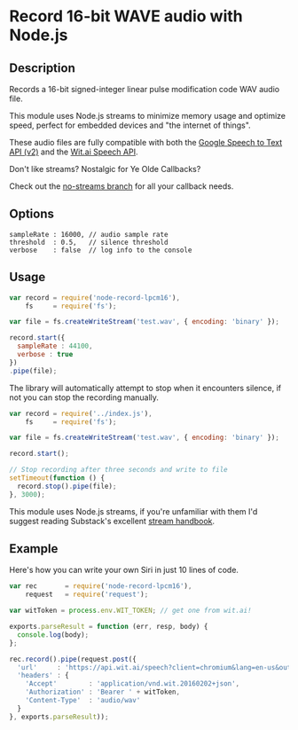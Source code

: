 Record 16-bit WAVE audio with Node.js
===============

## Description

Records a 16-bit signed-integer linear pulse modification code WAV audio file.

This module uses Node.js streams to minimize memory usage and optimize speed, perfect for embedded devices and "the internet of things".

These audio files are fully compatible with both the [Google Speech to Text API (v2)](https://github.com/gillesdemey/google-speech-v2) and the [Wit.ai Speech API](https://wit.ai/docs/api#span-classtitle-verb-postspeech).

Don't like streams? Nostalgic for Ye Olde Callbacks?

Check out the [no-streams branch](https://github.com/gillesdemey/node-record-lpcm16/tree/no-streams) for all your callback needs.

## Options

```
sampleRate : 16000, // audio sample rate
threshold  : 0.5,   // silence threshold
verbose    : false  // log info to the console
```

## Usage

```javascript
var record = require('node-record-lpcm16'),
    fs     = require('fs');

var file = fs.createWriteStream('test.wav', { encoding: 'binary' });

record.start({
  sampleRate : 44100,
  verbose : true
})
.pipe(file);
```

The library will automatically attempt to stop when it encounters silence, if not you can stop the recording manually.

```javascript
var record = require('../index.js'),
    fs     = require('fs');

var file = fs.createWriteStream('test.wav', { encoding: 'binary' });

record.start();

// Stop recording after three seconds and write to file
setTimeout(function () {
  record.stop().pipe(file);
}, 3000);
```
This module uses Node.js streams, if you're unfamiliar with them I'd suggest reading Substack's excellent [stream handbook](https://github.com/substack/stream-handbook).

## Example

Here's how you can write your own Siri in just 10 lines of code.

```javascript
var rec       = require('node-record-lpcm16'),
    request   = require('request');

var witToken = process.env.WIT_TOKEN; // get one from wit.ai!

exports.parseResult = function (err, resp, body) {
  console.log(body);
};

rec.record().pipe(request.post({
  'url'     : 'https://api.wit.ai/speech?client=chromium&lang=en-us&output=json',
  'headers' : {
    'Accept'        : 'application/vnd.wit.20160202+json',
    'Authorization' : 'Bearer ' + witToken,
    'Content-Type'  : 'audio/wav'
  }
}, exports.parseResult));
```